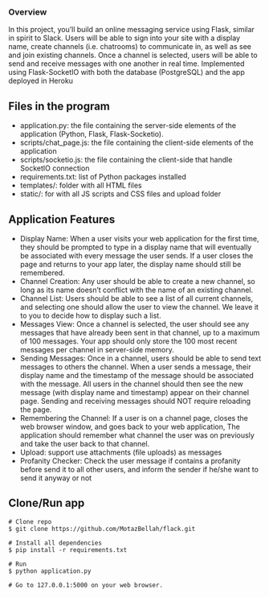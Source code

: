 ### Overview
In this project, you’ll build an online messaging service using Flask, similar in spirit to Slack. Users will be able to sign into your site with a display name, create channels (i.e. chatrooms) to communicate in, as well as see and join existing channels. Once a channel is selected, users will be able to send and receive messages with one another in real time. Implemented using Flask-SocketIO with both the database (PostgreSQL) and the app deployed in Heroku

## Files in the program
- application.py: the file containing the server-side elements of the application (Python, Flask, Flask-Socketio).
- scripts/chat_page.js: the file containing the client-side elements of the application
- scripts/socketio.js: the file containing the client-side that handle SocketIO connection
- requirements.txt: list of Python packages installed
- templates/: folder with all HTML files
- static/: for with all JS scripts and CSS files and upload folder

## Application Features

- Display Name: When a user visits your web application for the first time, they should be prompted to type in a display name that will eventually be associated with every message the user sends. If a user closes the page and returns to your app later, the display name should still be remembered.
- Channel Creation: Any user should be able to create a new channel, so long as its name doesn’t conflict with the name of an existing channel.
- Channel List: Users should be able to see a list of all current channels, and selecting one should allow the user to view the channel. We leave it to you to decide how to display such a list.
- Messages View: Once a channel is selected, the user should see any messages that have already been sent in that channel, up to a maximum of 100 messages. Your app should only store the 100 most recent messages per channel in server-side memory.
- Sending Messages: Once in a channel, users should be able to send text messages to others the channel. When a user sends a message, their display name and the timestamp of the message should be associated with the message. All users in the channel should then see the new message (with display name and timestamp) appear on their channel page. Sending and receiving messages should NOT require reloading the page.
- Remembering the Channel: If a user is on a channel page, closes the web browser window, and goes back to your web application, The application should remember what channel the user was on previously and take the user back to that channel.
- Upload: support use attachments (file uploads) as messages
- Profanity Checker: Check the user message if contains a profanity before send it to all other users, and inform the sender if he/she want to send it anyway or not

## Clone/Run app
````
# Clone repo
$ git clone https://github.com/MotazBellah/flack.git

# Install all dependencies
$ pip install -r requirements.txt

# Run
$ python application.py

# Go to 127.0.0.1:5000 on your web browser.
````
